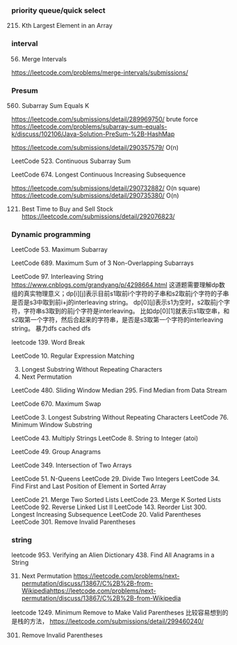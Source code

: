 ### priority queue/quick select 

215. Kth Largest Element in an Array 

### interval

56. Merge Intervals 

https://leetcode.com/problems/merge-intervals/submissions/  

### Presum

560. Subarray Sum Equals K     

https://leetcode.com/submissions/detail/289969750/  brute force 
https://leetcode.com/problems/subarray-sum-equals-k/discuss/102106/Java-Solution-PreSum-%2B-HashMap 

https://leetcode.com/submissions/detail/290357579/   O(n)

LeetCode 523. Continuous Subarray Sum 

LeetCode 674. Longest Continuous Increasing Subsequence 

https://leetcode.com/submissions/detail/290732882/  O(n square)
https://leetcode.com/submissions/detail/290735380/   O(n)

121. Best Time to Buy and Sell Stock 
https://leetcode.com/submissions/detail/292076823/ 

### Dynamic programming

LeetCode 53. Maximum Subarray 

LeetCode 689. Maximum Sum of 3 Non-Overlapping Subarrays 

LeetCode 97. Interleaving String 
https://www.cnblogs.com/grandyang/p/4298664.html 
这道题需要理解dp数组的真实物理意义；dp[i][j]表示目前s1取前i个字符的子串和s2取前j个字符的子串是否是s3中取到前i+j的interleaving string。
dp[0][j]表示s1为空时，s2取前j个字符，字符串s3取到的前j个字符是interleaving。
比如dp[0][1]就表示s1取空串，和s2取第一个字符，然后合起来的字符串，是否是s3取第一个字符的interleaving string。
暴力dfs
cached dfs

leetcode 139. Word Break  

LeetCode 10. Regular Expression Matching 

3. Longest Substring Without Repeating Characters
31. Next Permutation

LeetCode 480. Sliding Window Median 
295. Find Median from Data Stream 

LeetCode 670. Maximum Swap 

LeetCode 3. Longest Substring Without Repeating Characters 
LeetCode 76. Minimum Window Substring 

LeetCode 43. Multiply Strings 
LeetCode 8. String to Integer (atoi)

LeetCode 49. Group Anagrams 

LeetCode 349. Intersection of Two Arrays 


LeetCode 51. N-Queens 
LeetCode 29. Divide Two Integers 
LeetCode 34. Find First and Last Position of Element in Sorted Array 

LeetCode 21. Merge Two Sorted Lists 
LeetCode 23. Merge K Sorted Lists 
LeetCode 92. Reverse Linked List II 
LeetCode 143. Reorder List 
300. Longest Increasing Subsequence 
LeetCode 20. Valid Parentheses 
LeetCode 301. Remove Invalid Parentheses 


### string
leetcode 953. Verifying an Alien Dictionary
438. Find All Anagrams in a String

31. Next Permutation 
https://leetcode.com/problems/next-permutation/discuss/13867/C%2B%2B-from-Wikipediahttps://leetcode.com/problems/next-permutation/discuss/13867/C%2B%2B-from-Wikipedia 

leetcode 1249. Minimum Remove to Make Valid Parentheses 
比较容易想到的是栈的方法，
https://leetcode.com/submissions/detail/299460240/ 

301. Remove Invalid Parentheses



